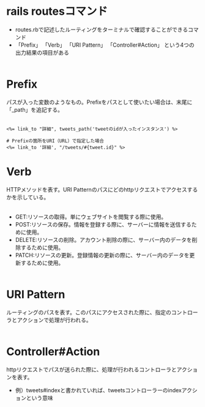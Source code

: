 # rails routesコマンド
- routes.rbで記述したルーティングをターミナルで確認することができるコマンド<br>
- 「Prefix」 「Verb」 「URI Pattern」 「Controller#Action」 という4つの出力結果の項目がある<br><br>

# Prefix
パスが入った変数のようなもの。Prefixをパスとして使いたい場合は、末尾に「_path」を追記する。<br><br>

```
<%= link_to "詳細", tweets_path('tweetのidが入ったインスタンス') %>

# Prefixの箇所をURI（URL）で指定した場合
<%= link_to '詳細', "/tweets/#{tweet.id}" %>
```

# Verb
HTTPメソッドを表す。URI Patternのパスにどのhttpリクエストでアクセスするかを示している。<br><br>

- GET:リソースの取得。単にウェブサイトを閲覧する際に使用。<br>
- POST:リソースの保存。情報を登録する際に、サーバーに情報を送信するために使用。<br>
- DELETE:リソースの削除。アカウント削除の際に、サーバー内のデータを削除するために使用。<br>
- PATCH:リソースの更新。登録情報の更新の際に、サーバー内のデータを更新するために使用。<br><br>

# URI Pattern
ルーティングのパスを表す。このパスにアクセスされた際に、指定のコントローラとアクションで処理が行われる。<br><br>

# Controller#Action
httpリクエストでパスが送られた際に、処理が行われるコントローラとアクションを表す。<br>
  - 例）tweets#indexと書かれていれば、tweetsコントローラーのindexアクションという意味<br><br>
  

